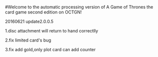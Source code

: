 #Welcome to the automatic processing version of A Game of Thrones the card game second edition on OCTGN!

20160621 update2.0.0.5

1.disc attachment will return to hand correctlly

2.fix limited card's bug

3.fix add gold,only plot card can add counter
